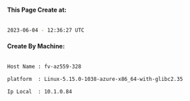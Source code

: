 
   
#### This Page Create at:

```bash

2023-06-04 - 12:36:27 UTC

```

#### Create By Machine:

```bash

Host Name : fv-az559-328

platform  : Linux-5.15.0-1038-azure-x86_64-with-glibc2.35

Ip Local  : 10.1.0.84

```

